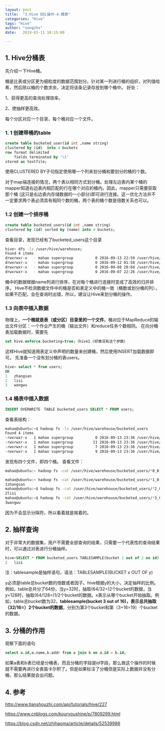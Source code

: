 ```yaml
---
layout: post
title:  "3.Hive DDL操作-4.桶表"
categories: "Hive"
tags: "Hive"
author: "songzhx"
date:   2019-03-11 10:15:00

---
```


## 1. Hive分桶表
先介绍一下Hive桶。 

桶是比表或分区更为细粒度的数据范围划分。针对某一列进行桶的组织，对列值哈希，然后除以桶的个数求余，决定将该条记录存放到哪个桶中。 
好处： 

1、获得更高的查询处理效率。 

2、使抽样更高效。

每个分区对应一个目录，每个桶对应一个文件。

### 1. 1 创建带桶的table

```sql
create table bucketed_user(id int ,name string)
clustered by (id)  into 4 buckets
row format delimited 
	fields terminated by '\t' 
stored as textfile;
```

使用CLUSTERED BY子句指定使用哪一个列来划分桶和要划分的桶的个数。 

对于map端连接的情况，两个表以相同方式划分桶。处理左边表内某个桶的mapper知道右边表内相匹配的行在哪个对应的桶内。因此，mapper只需要获取那个桶 (这只是右边表内存储数据的一小部分)即可进行连接。这一优化方法并不一定要求两个表必须具有相同个数的桶，两个表的桶个数是倍数关系也可以。 



###  1.2 创建一个排序桶

```sql
create table bucketed_users(id int ,name string) 
clustered by (id) sorted by (name) into 4 buckets;
```


查看目录，发现已经有了bucketed_users这个目录

```bash
hive> dfs -ls /user/hive/warehouse;
Found 4 items
drwxrwxr-x   - mahao supergroup          0 2016-09-13 22:59 /user/hive/warehouse/bucketed_users
drwxrwxr-x   - mahao supergroup          0 2016-09-12 01:58 /user/hive/warehouse/employees
drwxrwxr-x   - mahao supergroup          0 2016-09-08 20:04 /user/hive/warehouse/src
drwxrwxr-x   - mahao supergroup          0 2016-09-07 22:26 /user/hive/warehouse/test
```

桶中的数据根据name列进行排序，在对每个桶进行连接时变成了高效的归并排序。 
Hive不检测数据文件中的桶是否和表定义中的桶一致（桶数或划分桶的列），如果不匹配，会在查询时出错，所以，建议让Hive来划分桶的操作。 



### 1.3 向表中插入数据

物理上，**一个桶就是表（或分区）目录里的一个文件**。桶对应于MapReduce的输出文件分区：一个作业产生的桶（输出文件）和reduce任务个数相同。 
在向分桶表加载数据时，需要先

```sql
set hive.enforce.bucketing=true;（hive2.0好像没有这个参数）
```


这样Hive就知道用表定义中声明的数量来创建桶，然后使用INSERT加载数据即可。 
先准备一个没有划分桶的表users。

```sql
hive> select * from users;
OK
1   zhangsan
2   lisi
3   wangwu
```



### 1.4 桶表中插入数据

```sql
INSERT OVERWRITE　TABLE bucketed_users SELECT * FROM users;
```


查看表结构：

```bash
mahao@ubuntu:~$ hadoop fs -ls /user/hive/warehouse/bucketed_users
Found 4 items
-rwxrwxr-x   1 mahao supergroup          0 2016-09-13 23:36 /user/hive/warehouse/bucketed_users/000000_0
-rwxrwxr-x   1 mahao supergroup         11 2016-09-13 23:36 /user/hive/warehouse/bucketed_users/000001_0
-rwxrwxr-x   1 mahao supergroup          7 2016-09-13 23:36 /user/hive/warehouse/bucketed_users/000002_0
-rwxrwxr-x   1 mahao supergroup          9 2016-09-13 23:36 /user/hive/warehouse/bucketed_users/000003_0
```

发现有四个文件，即四个桶。 
查看文件：

```bash
mahao@ubuntu:~ hadoop fs -cat /user/hive/warehouse/bucketed_users/*0_0;

mahao@ubuntu:~ hadoop fs -cat /user/hive/warehouse/bucketed_users/*1_0;
1zhangsan
mahao@ubuntu:~$ hadoop fs -cat /user/hive/warehouse/bucketed_users/*2_0;
2lisi
mahao@ubuntu:~$ hadoop fs -cat /user/hive/warehouse/bucketed_users/*3_0;
3wangwu
```

因为不会显示分隔符，所以看着就是挨着的。



##  2. 抽样查询

对于非常大的数据集，用户不需要全部查询的结果，只需要一个代表性的查询结果时，可以通过对表进行分桶抽样。

```sql
hive>SELECT * FROM bucketed_users TABLESAMPLE(bucket 1 out of 2 on id);
2   lisi
```

注：tablesample是抽样语句，语法：TABLESAMPLE(BUCKET x OUT OF y) 

y必须是table总bucket数的倍数或者因子。hive根据y的大小，决定抽样的比例。例如，table总共分了64份，当y=32时，抽取(64/32=)2个bucket的数据，当y=128时，抽取(64/128=)1/2个bucket的数据。x表示从哪个bucket开始抽取。例如，table总bucket数为32，**tablesample(bucket 3 out of 16)，表示总共抽取（32/16=）2个bucket的数据**，分别为第3个bucket和第（3+16=19）个bucket的数据。



## 3. 分桶的作用

观察下面的语句
```sql
select a.id,a.name,b.addr from a join b on a.id = b.id;
```
如果a表和b表已经是分桶表，而且分桶的字段是id字段，那么做这个操作的时候就不需要再进行全表笛卡尔积了。但是如果标注了分桶但是实际上数据并没有分桶，那么结果就会出问题。



## 4. 参考

http://www.tianshouzhi.com/api/tutorials/hive/227

https://www.cnblogs.com/kouryoushine/p/7809299.html

https://blog.csdn.net/zhihaoma/article/details/52539986